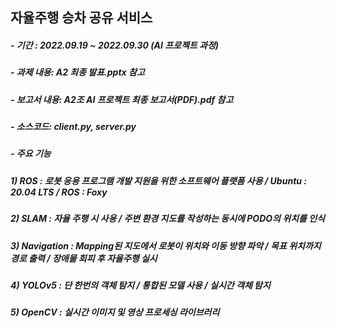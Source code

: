 ## 자율주행 승차 공유 서비스 
##### - 기간 : 2022.09.19 ~ 2022.09.30 (AI 프로젝트 과정)  
##### - 과제 내용: A2 최종 발표.pptx 참고  
##### - 보고서 내용: A2조 AI 프로젝트 최종 보고서(PDF).pdf 참고  
##### - 소스코드: client.py, server.py  
##### - 주요 기능  
##### 1) ROS : 로봇 응용 프로그램 개발 지원을 위한 소프트웨어 플랫폼 사용 / Ubuntu : 20.04 LTS / ROS : Foxy  
##### 2) SLAM : 자율 주행 시 사용 / 주변 환경 지도를 작성하는 동시에 PODO의 위치를 인식  
##### 3) Navigation : Mapping된 지도에서 로봇이 위치와 이동 방향 파악 / 목표 위치까지 경로 출력 / 장애물 회피 후 자율주행 실시  
##### 4) YOLOv5 : 단 한번의 객체 탐지 / 통합된 모델 사용 / 실시간 객체 탐지  
##### 5) OpenCV : 실시간 이미지 및 영상 프로세싱 라이브러리  
